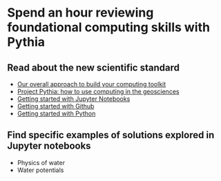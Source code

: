 # Spend an hour reviewing foundational computing skills with Pythia
## Read about the new scientific standard 
- [Our overall approach to build your computing toolkit](https://foundations.projectpythia.org/preamble/how-to-use.html)
- [Project Pythia: how to use computing in the geosciences](https://foundations.projectpythia.org/landing-page.html)
- [Getting started with Jupyter Notebooks](https://foundations.projectpythia.org/foundations/getting-started-jupyter.html)
- [Getting started with Github](https://foundations.projectpythia.org/foundations/getting-started-github.html)
- [Getting started with Python](https://foundations.projectpythia.org/foundations/getting-started-python.html)

## Find specific examples of solutions explored in Jupyter notebooks
- Physics of water
- Water potentials